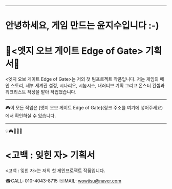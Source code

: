 

-----

# 안녕하세요, 게임 만드는 윤지수입니다 :-)

# 🌟<엣지 오브 게이트 Edge of Gate> 기획서🌟

<엣지 오브 게이트 Edge of Gate>는 저의 첫 팀프로젝트 작품입니다. 저는 게임의 메인 스토리, 세부 세계관 설정, 시나리오, 시놉시스, 내러티브 기획 그리고 몬스터 컨셉과 워크리스트 작성을 맡아 작업했습니다.

---

🎮이 모든 작업은 [엣지 오브 게이트 Edge of Gate](링크 주소를 여기에 넣어주세요)에서 확인하실 수 있습니다.

---

💡🎮🌟🚀🎨



# <고백 : 잊힌 자> 기획서
<고백 : 잊힌 자>는 저의 첫 게인프로젝트 작품입니다.



☎CALL: 010-4043-8715
☏MAIL: wowjisu@naver.com 
